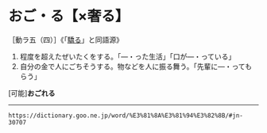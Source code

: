 # おご・る【×奢る】

［動ラ五（四）］《「[驕る](https://dictionary.goo.ne.jp/word/%E9%A9%95%E3%82%8B/#jn-30709)」と同語源》
1. 程度を超えたぜいたくをする。「―・った生活」「口が―・っている」
2. 自分の金で人にごちそうする。物などを人に振る舞う。「先輩に―・ってもらう」
    

\[可能\]**おごれる**

---
`https://dictionary.goo.ne.jp/word/%E3%81%8A%E3%81%94%E3%82%8B/#jn-30707`